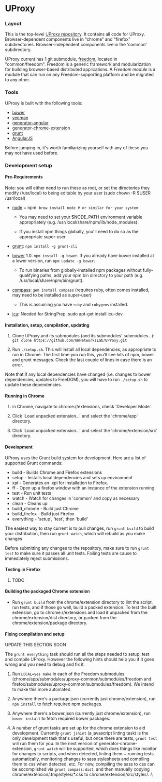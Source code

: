 UProxy
======



### Layout

This is the top-level [UProxy
repository](https://github.com/UWNetworksLab/UProxy). It contains all code for
UProxy. Browser-dependent components live in "chrome" and "firefox"
subdirectories. Browser-independent components live in the 'common' subdirectory.

UProxy current has 1 git submodule, 
[freedom](https://github.com/UWNetworksLab/freedom), located in "common/freedom".
Freedom is a generic framework and modularization for
building browser-based distributed applications. A *Freedom module* is a module
that can run on any Freedom-supporting platform and be migrated to any other.


### Tools

UProxy is built with the following tools:

- [bower](http://bower.io)
- [yeoman](http://yeoman.io)
- [generator-angular](https://github.com/yeoman/generator-angular)
- [generator-chrome-extension](https://github.com/yeoman/generator-chrome-extension)
- [grunt](http://gruntjs.com)
- [AngularJS](http://angularjs.org)

Before jumping in, it's worth familiarizing yourself with any of these you may
not have used before.


### Development setup

#### Pre-Requirements

Note: you will either need to run these as root, or set the directories they
modify (/usr/local) to being editable by your user (sudo chown -R $USER /usr/local)


- [node](http://nodejs.org/) + npm: `brew install node # or similar for your
  system`

    - You may need to set your $NODE_PATH environment variable appropriately
      (e.g. /usr/local/share/npm/lib/node_modules).

    - If you install npm things globally, you'll need to do so as the
      appropriate super-user.

- [grunt](http://gruntjs.com/): `npm install -g grunt-cli`

- [bower](http://bower.io/) 1.0: `npm install -g bower`. If you already have
  bower installed at a lower version, run `npm update -g bower`.

    - To run binaries from globally-installed npm packages without
      fully-qualifying paths, add your npm bin directory to your path
      (e.g. /usr/local/share/npm/bin/grunt).

- [compass](http://compass-style.org/):
  `gem install compass` (requires ruby, often comes installed, may need to be installed as super-user)

    - This is assuming you have `ruby` and `rubygems` installed. 

- [icu](https://sites.google.com/site/icuprojectuserguide/): Needed for
  StringPrep.  sudo apt-get install icu-dev.

#### Installation, setup, compilation, updating

1. Clone UProxy and its submodules (and its submodules' submodules...): 
`git clone https://github.com/UWNetworksLab/UProxy.git`

2. Run `./setup.sh`. This will install all local dependencies,
as appropriate to run in Chrome.
The first time you run this, you'll see lots of npm, bower and grunt
messages. Check the last couple of lines in case there is an error. 

Note that if any local dependencies have changed (i.e. changes to bower dependencies,
updates to FreeDOM), you will have to run `./setup.sh` to update these dependencies.


#### Running in Chrome

1. In Chrome, navigate to chrome://extensions, check 'Developer Mode'.

2. Click 'Load unpacked extension...' and select the 'chrome/app' directory.

3. Click 'Load unpacked extension...' and select the 'chrome/extension/src' directory.

#### Development

UProxy uses the Grunt build system for development. Here are a list
of supported Grunt commands:
 *  build - Builds Chrome and Firefox extensions
 *  setup - Installs local dependencies and sets up environment
 *  xpi - Generates an .xpi for installation to Firefox.
 *  ff - Open up a firefox window with an instance of the extension running.
 *  test - Run unit tests
 *  watch - Watch for changes in 'common' and copy as necessary
 *  clean - Cleans up
 *  build_chrome - Build just Chrome
 *  build_firefox - Build just Firefox
 *  everything - 'setup', 'test', then 'build'

The easiest way to stay current is to pull changes, run `grunt build` to build
your distribution, then run `grunt watch`, which will rebuild as you make changes

Before submitting any changes to the repository, make sure to run `grunt test`
to make sure it passes all unit tests. Failing tests are cause to immediately
reject submissions.

#### Testing in Firefox

1. TODO


#### Building the packaged Chrome extension

- Run `grunt build` from the chrome/extension directory to lint the script, run tests,
  and if those go well, build a packed extension. To test the built extension, go to
  chrome://extensions and load it unpacked from the chrome/extension/dist
  directory, or packed from the chrome/extension/package directory.


#### Fixing compilation and setup

UPDATE THIS SECTION SOON

The `grunt everything` task should run all the steps needed to setup, test and
compile UProxy. However the following hints should help you if it goes wrong and
you need to debug and fix it.

1. Run `LOCAL=yes make` in each of the Freedom submodules
   (chrome/app/submodules/uproxy-common/submodules/freedom and
   firefox/submodules/uproxy-common/submodules/freedom). We intend to make this
   more automated.

2. Anywhere there's a package.json (currently just chrome/extension), run `npm
   install` to fetch required npm packages.

3. Anywhere there's a bower.json (currently just chrome/extension), run `bower
   install` to fetch required bower packages.

4. A number of grunt tasks are set up for the chrome extension to aid
  development. Currently `grunt jshint` (a javascript linting task) is the only
  development task that's useful, but once there are tests, `grunt test` will
  run them for you. In the next version of generator-chrome-extension, `grunt
  watch` will be supported, which does things like monitor for changes to
  scripts, and when detected, linting them + running tests automatically,
  monitoring changes to sass stylesheets and compiling them to css when
  detected, etc. For now, compiling the sass to css can be accomplished via
  `grunt compass:dist`, and then manually copying
  chrome/extension/.tmp/styles/\*.css to chrome/extension/src/styles/. :\
